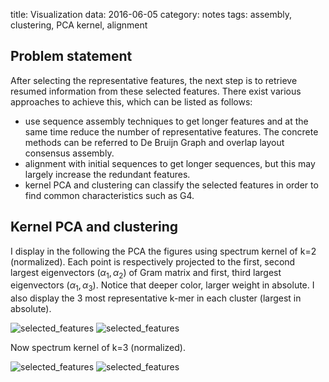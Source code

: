 title: Visualization
data: 2016-06-05
category: notes
tags: assembly, clustering, PCA kernel, alignment

## Problem statement

After selecting the representative features, the next step is to retrieve resumed information from these selected features. There exist various approaches to achieve this, which can be listed as follows:

* use sequence assembly techniques to get longer features and at the same time reduce the number of representative features. The concrete methods can be referred to De Bruijn Graph and overlap layout consensus assembly.
* alignment with initial sequences to get longer sequences, but this may largely increase the redundant features.
* kernel PCA and clustering can classify the selected features in order to find common characteristics such as G4.

## Kernel PCA and clustering

I display in the following the PCA the figures using spectrum kernel of k=2 (normalized). Each point is respectively projected to the first, second largest eigenvectors ($\alpha_1, \alpha_2$) of Gram matrix and first, third largest eigenvectors ($\alpha_1, \alpha_3$). Notice that deeper color, larger weight in absolute. I also display the 3 most representative k-mer in each cluster (largest in absolute).

![selected_features]({filename}/images/selected_features/intercept/logY_concatenate_filter1000/log_entropy/pca/PCA_kernel_2.png)
![selected_features]({filename}/images/selected_features/intercept/logY_concatenate_filter1000/log_entropy/pca/PCA_kernel_2_bis.png)

Now spectrum kernel of k=3 (normalized).

![selected_features]({filename}/images/selected_features/intercept/logY_concatenate_filter1000/log_entropy/pca/PCA_kernel_3.png)
![selected_features]({filename}/images/selected_features/intercept/logY_concatenate_filter1000/log_entropy/pca/PCA_kernel_3_bis.png)
